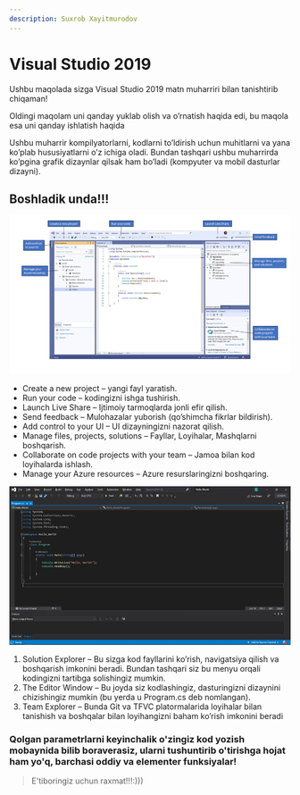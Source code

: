 ```yaml
---
description: Suxrob Xayitmurodov
---
```


# Visual Studio 2019

Ushbu maqolada sizga Visual Studio 2019 matn muharriri bilan tanishtirib chiqaman!

Oldingi maqolam uni qanday yuklab olish va o’rnatish haqida edi, bu maqola esa uni qanday ishlatish haqida

Ushbu muharrir kompilyatorlarni, kodlarni to’ldirish uchun muhitlarni va yana ko’plab hususiyatlarni o’z ichiga oladi. Bundan tashqari ushbu muharrirda ko’pgina grafik dizaynlar qilsak ham bo’ladi \(kompyuter va mobil dasturlar dizayni\).

## Boshladik unda!!!

![](../../../.gitbook/assets/photo_2020-11-11_19-58-38.jpg)

*  Create a new project – yangi fayl yaratish.
*  Run your code – kodingizni ishga tushirish.
* Launch Live Share – Ijtimoiy tarmoqlarda jonli efir qilish.
* Send feedback – Mulohazalar yuborish \(qo’shimcha fikrlar bildirish\).
* Add control to your UI – UI dizayningizni nazorat qilish.
* Manage files, projects, solutions – Fayllar, Loyihalar, Mashqlarni boshqarish.
* Collaborate on code projects with your team – Jamoa bilan kod loyihalarda ishlash.
* Manage your Azure resources – Azure resurslaringizni boshqaring.

![Bu rasmda sizga barcha resurslar ko&#x2019;rsatilgan:](../../../.gitbook/assets/photo_2020-11-11_19-58-38-2-.jpg)

1. Solution Explorer – Bu sizga kod fayllarini ko’rish, navigatsiya qilish va boshqarish imkonini beradi. Bundan tashqari siz bu menyu orqali kodingizni tartibga solishingiz mumkin.
2. The Editor Window – Bu joyda siz kodlashingiz, dasturingizni dizaynini chizishingiz mumkin \(bu yerda u Program.cs deb nomlangan\).
3. Team Explorer – Bunda Git va TFVC platormalarida loyihalar bilan tanishish va boshqalar bilan loyihangizni baham ko’rish imkonini beradi

### Qolgan parametrlarni keyinchalik o'zingiz kod yozish mobaynida bilib boraverasiz, ularni tushuntirib o'tirishga hojat ham yo'q, barchasi oddiy va elementer funksiyalar!

> E'tiboringiz uchun raxmat!!!:\)\)\)

